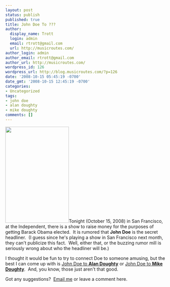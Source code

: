 ```yaml
---
layout: post
status: publish
published: true
title: John Doe To ???
author:
  display_name: Trott
  login: admin
  email: rtrott@gmail.com
  url: http://musicroutes.com/
author_login: admin
author_email: rtrott@gmail.com
author_url: http://musicroutes.com/
wordpress_id: 126
wordpress_url: http://blog.musicroutes.com/?p=126
date: '2008-10-15 05:45:19 -0700'
date_gmt: '2008-10-15 12:45:19 -0700'
categories:
- Uncategorized
tags:
- john doe
- alan doughty
- mike doughty
comments: []
---
```

<p><a href="http://baracknrollsf.com/"><img class="size-medium wp-image-129 alignright" style="border: 0pt none;" title="Barack 'n' Roll SF" src="http://blog.musicroutes.com/wp-content/uploads/2008/10/a-199x300.jpg" alt="" width="199" height="300" /></a>Tonight (October 15, 2008) in San Francisco, at the Independent, there is a show to raise money for the purposes of getting Barack Obama elected.  It is rumored that <strong>John Doe</strong> is the secret headliner.  (I guess since he's playing a show in San Francisco next month, they can't publicize this fact.  Well, either that, or the buzzing rumor mill is seriously wrong about who the headliner will be.)</p>
<p>I thought it would be fun to try to connect Doe to someone amusing, but the best I can come up with is <a href="http://musicroutes.com/route.php?musicianName=John+Doe&amp;musicianName2=Alan+Doughty&amp;x=0&amp;y=0" target="_blank">John Doe to <strong>Alan Doughty</strong></a> or <a href="http://musicroutes.com/route.php?musicianName=John+Doe&amp;musicianName2=Mike+Doughty&amp;x=0&amp;y=0" target="_blank">John Doe to <strong>Mike Doughty</strong></a>.  And, you know, those just aren't that good.</p>
<p>Got any suggestions?  <a href="http://musicroutes.com/contact.php" target="_blank">Email me</a> or leave a comment here.</p>
